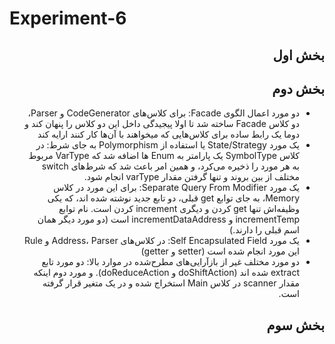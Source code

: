 # Experiment-6

<div dir="rtl">

## بخش اول

## بخش دوم

- دو مورد اعمال الگوی Facade: برای کلاس‌های CodeGenerator و Parser، دو کلاس Facade ساخته شد تا اولا پیجیدگی داخل این دو
  کلاس را پنهان کند و دوما یک رابط ساده برای کلاس‌هایی که میخواهند با آن‌ها کار کنند ارايه کند
- یک مورد State/Strategy یا استفاده از Polymorphism به جای شرط:
  در کلاس SymbolType یک پارامتر به Enum ها اضافه شد که VarType مربوط به هر مورد را ذخیره می‌کرد، و همین امر باعث شد که
  شرط‌های switch مختلف از بین بروند و تنها گرفتن مقدار varType انجام شود.
- یک مورد Separate Query From Modifier:
  برای این مورد در کلاس Memory، به جای توابع get قبلی، دو تابع جدید نوشته شده اند، که یکی وظیفه‌اش تنها get کردن و دیگری
  increment کردن است.
  نام توابع incrementTemp و incrementDataAddress است (دو مورد دیگر همان اسم قبلی را دارند.)
- یک مورد Self Encapsulated Field: در کلاس‌های Address، Parser و Rule این مورد انجام شده است (setter و getter)
- دو مورد مختلف غیر از بازآرایی‌های مطرح‌شده در موارد بالا: دو مورد تابع extract شده اند (doShiftAction و doReduceAction).
و مورد دوم اینکه مقدار scanner در کلاس Main استخراج شده و در یک متغیر قرار گرفته است.

## بخش سوم

</div>